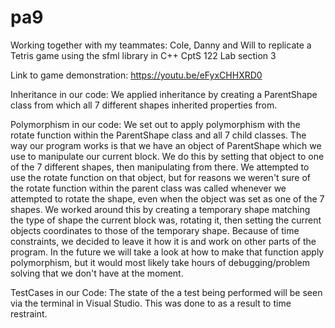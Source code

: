 # pa9
Working together with my teammates: Cole, Danny and Will to replicate a Tetris game using the sfml library in C++ 
CptS 122 Lab section 3

Link to game demonstration:
https://youtu.be/eFyxCHHXRD0


Inheritance in our code:
We applied inheritance by creating a ParentShape class from which all 7 different shapes inherited properties from.

Polymorphism in our code:
We set out to apply polymorphism with the rotate function within the ParentShape class and all 7 child classes. The way our program works is that we have an object of ParentShape which we use to manipulate our current block. We do this by setting that object to one of the 7 different shapes, then manipulating from there. We attempted to use the rotate function on that object, but for reasons we weren't sure of the rotate function within the parent class was called whenever we attempted to rotate the shape, even when the object was set as one of the 7 shapes. We worked around this by creating a temporary shape matching the type of shape the current block was, rotating it, then setting the current objects coordinates to those of the temporary shape. Because of time constraints, we decided to leave it how it is and work on other parts of the program. In the future we will take a look at how to make that function apply polymorphism, but it would most likely take hours of debugging/problem solving that we don't have at the moment.


TestCases in our Code:
The state of the a test being performed will be seen via the terminal in Visual Studio. This was done to as a result to time restraint. 

